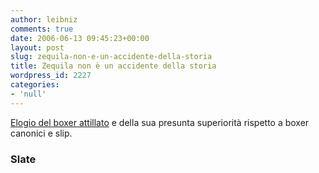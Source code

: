 ```yaml
---
author: leibniz
comments: true
date: 2006-06-13 09:45:23+00:00
layout: post
slug: zequila-non-e-un-accidente-della-storia
title: Zequila non è un accidente della storia
wordpress_id: 2227
categories:
- 'null'
---
```


[Elogio del boxer attillato](http://www.slate.com/id/2143313/nav/tap1/) e della sua presunta superiorità rispetto a boxer canonici e slip.


### Slate
